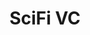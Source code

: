 ---
layout: firm_page
title: "SciFi VC"
id: "scifi.vc"
permalink: "/scifivcscifi.vc/"
website: "https://scifi.vc"
offices: "San Francisco (United States)"
investment_stages: "Seed, Series A"
portfolio_companies: "Aven, Brex, Loft"
portfolio_link: "https://scifi.vc/#portfolio"
investment_markets: "Fintech, Marketplaces, Science, Enterprise Software, Healthcare, Security"
founded_year: "2017"
description: "SciFi VC is an early-stage generalist firm focusing on fintech, marketplaces, and science. They partner with exceptional founders solving hard problems and bring intellectual rigor to early-stage investing."
linkedin: "https://www.linkedin.com/company/scifi-vc"
twitter: "https://twitter.com/scifivc"
instagram: ""
team_page: "https://scifi.vc/#team"
investor_type: "Venture Capital"
crunchbase: "https://www.crunchbase.com/organization/scifivc"
pitchbook: "https://pitchbook.com/profiles/investor/169461-64"

# SEO Optimization
meta_title: "SciFi VC - VC Firm - projectstartups.com"
meta_description: "SciFi VC, SciFi VC is an early-stage generalist firm focusing on fintech, marketplaces, and science. They partner with exceptional founders solving hard problem..."
meta_keywords: "SciFi VC, Fintech, Marketplaces, Science, Enterprise Software, Healthcare, Security, VC firm, venture capital, startup investor, projectstartups.com"
canonical_url: "https://vc.projectstartups.com/scifivcscifi.vc/"
---